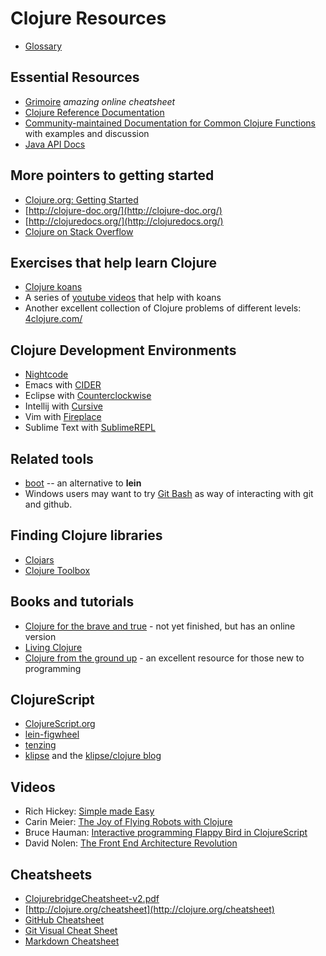 # Clojure Resources

* [Glossary](glossary.md)

##  Essential Resources
 * [Grimoire](http://conj.io/) *amazing online cheatsheet*
 * [Clojure Reference Documentation](http://clojure.org/reference/documentation)
 * [Community-maintained Documentation for Common Clojure Functions](https://clojuredocs.org/quickref) with examples and discussion
 * [Java API Docs](http://docs.oracle.com/javase/8/docs/api/)

## More pointers to getting started
 * [Clojure.org: Getting Started](http://clojure.org/guides/getting_started)
 * [http://clojure-doc.org/](http://clojure-doc.org/)
 * [http://clojuredocs.org/](http://clojuredocs.org/)
 * [Clojure on Stack Overflow](http://stackoverflow.com/questions/tagged/clojure)

## Exercises that help learn Clojure
 * [Clojure koans](https://github.com/clojurebridge-minneapolis/clojure-koans)
 * A series of [youtube videos](https://www.youtube.com/playlist?list=PL1p6TgkbKXqyOwq6iSkce_EY5YWFHciHt) that help with koans
 * Another excellent collection of Clojure problems of different levels: [4clojure.com/](https://www.4clojure.com/)

## Clojure Development Environments
 * [Nightcode](https://sekao.net/nightcode/)
 * Emacs with [CIDER](https://github.com/clojure-emacs/cider)
 * Eclipse with [Counterclockwise](http://doc.ccw-ide.org/)
 * Intellij with [Cursive](https://cursive-ide.com)
 * Vim with [Fireplace](https://github.com/tpope/vim-fireplace)
 * Sublime Text with [SublimeREPL](https://github.com/wuub/SublimeREPL)

## Related tools
 * [boot](http://boot-clj.com) -- an alternative to **lein**
 * Windows users may want to try [Git Bash](https://git-for-windows.github.io)
as way of interacting with git and github.


## Finding Clojure libraries

 * [Clojars](https://clojars.org/)
 * [Clojure Toolbox](http://www.clojure-toolbox.com/)

## Books and tutorials
 * [Clojure for the brave and true](http://www.braveclojure.com/) - not yet finished, but has an online version
 * [Living Clojure](http://shop.oreilly.com/product/0636920034292.do)
 * [Clojure from the ground up](https://aphyr.com/posts/301-clojure-from-the-ground-up-welcome) - an excellent resource for those new to programming

## ClojureScript
 * [ClojureScript.org](http://clojurescript.org)
 * [lein-figwheel](https://github.com/bhauman/lein-figwheel/)
 * [tenzing](https://github.com/martinklepsch/tenzing)
 * [klipse](https://github.com/viebel/klipse) and the [klipse/clojure blog](http://blog.klipse.tech/clojure/2016/06/07/klipse-plugin-tuto.html)

## Videos
 * Rich Hickey: [Simple made Easy](http://www.infoq.com/presentations/Simple-Made-Easy)
 * Carin Meier: [The Joy of Flying Robots with Clojure](https://www.youtube.com/watch?v=Ty9QDqV-_Ak)
 * Bruce Hauman: [Interactive programming Flappy Bird in ClojureScript](https://www.youtube.com/watch?v=KZjFVdU8VLI)
 * David Nolen: [The Front End Architecture Revolution](http://www.ustream.tv/recorded/61483785)

## Cheatsheets

 * [ClojurebridgeCheatsheet-v2.pdf](https://github.com/ClojureBridge/curriculum/blob/gh-pages/ClojurebridgeCheatsheet-v2.pdf)
 * [http://clojure.org/cheatsheet](http://clojure.org/cheatsheet)
 * [GitHub Cheatsheet](http://git.io/sheet)
 * [Git Visual Cheat Sheet](https://github.com/blog/104-visual-cheat-sheet)
 * [Markdown Cheatsheet](https://github.com/adam-p/markdown-here/wiki/Markdown-Cheatsheet)
